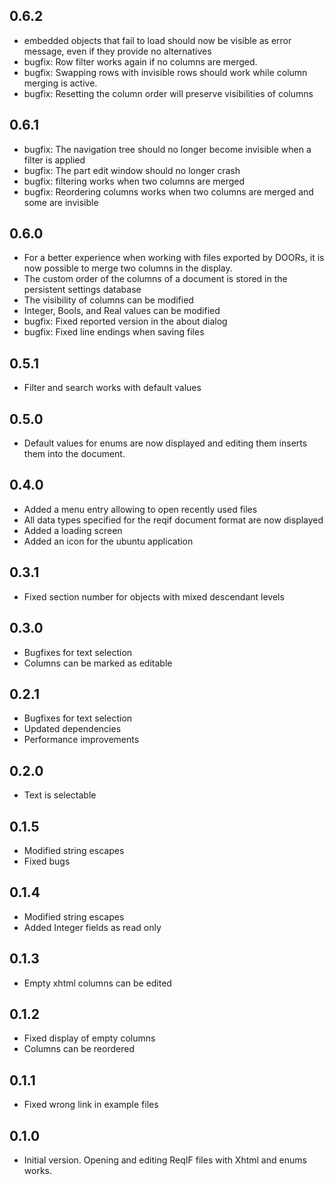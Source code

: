 ## 0.6.2

- embedded objects that fail to load should now be visible as error message, even if they provide no alternatives
- bugfix: Row filter works again if no columns are merged.
- bugfix: Swapping rows with invisible rows should work while column merging is active.
- bugfix: Resetting the column order will preserve visibilities of columns

## 0.6.1

- bugfix: The navigation tree should no longer become invisible when a filter is applied
- bugfix: The part edit window should no longer crash
- bugfix: filtering works when two columns are merged
- bugfix: Reordering columns works when two columns are merged and some are invisible

## 0.6.0

- For a better experience when working with files exported by DOORs, it is now possible to merge two columns in the display.
- The custom order of the columns of a document is stored in the persistent settings database
- The visibility of columns can be modified
- Integer, Bools, and Real values can be modified
- bugfix: Fixed reported version in the about dialog
- bugfix: Fixed line endings when saving files

## 0.5.1

- Filter and search works with default values

## 0.5.0

- Default values for enums are now displayed and editing them inserts them into the document.

## 0.4.0

- Added a menu entry allowing to open recently used files
- All data types specified for the reqif document format are now displayed
- Added a loading screen
- Added an icon for the ubuntu application

## 0.3.1

- Fixed section number for objects with mixed descendant levels

## 0.3.0

- Bugfixes for text selection
- Columns can be marked as editable

## 0.2.1

- Bugfixes for text selection
- Updated dependencies
- Performance improvements

## 0.2.0

- Text is selectable

## 0.1.5

- Modified string escapes
- Fixed bugs

## 0.1.4

- Modified string escapes
- Added Integer fields as read only

## 0.1.3

- Empty xhtml columns can be edited

## 0.1.2

- Fixed display of empty columns
- Columns can be reordered

## 0.1.1

- Fixed wrong link in example files


## 0.1.0

- Initial version. Opening and editing ReqIF files with Xhtml and enums works.
